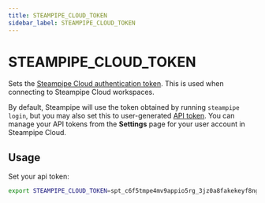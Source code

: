 ```yaml
---
title: STEAMPIPE_CLOUD_TOKEN
sidebar_label: STEAMPIPE_CLOUD_TOKEN
---
```



# STEAMPIPE_CLOUD_TOKEN
Sets the [Steampipe Cloud authentication token](/docs/cloud/profile#tokens). This is used when connecting to Steampipe Cloud workspaces.  

By default, Steampipe will use the token obtained by running `steampipe login`, but you may also set this to user-generated [API token](/docs/cloud/profile#tokens).  You can manage your API tokens from the **Settings** page for your user account in Steampipe Cloud.

## Usage 
Set your api token:
```bash
export STEAMPIPE_CLOUD_TOKEN=spt_c6f5tmpe4mv9appio5rg_3jz0a8fakekeyf8ng72qr646
```
